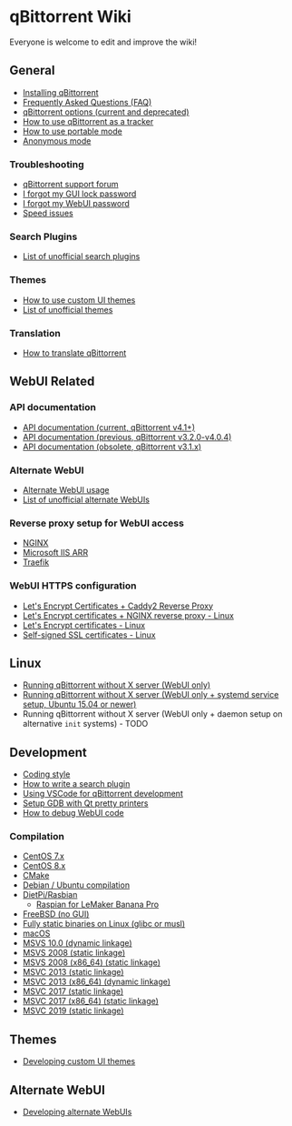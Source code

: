 # qBittorrent Wiki

Everyone is welcome to edit and improve the wiki!

## General

* [Installing qBittorrent](wiki/Installing-qBittorrent)
* [Frequently Asked Questions (FAQ)](wiki/Frequently-Asked-Questions)
* [qBittorrent options (current and deprecated)](wiki/Explanation-of-Options-in-qBittorrent)
* [How to use qBittorrent as a tracker](wiki/How-to-use-qBittorrent-as-a-tracker)
* [How to use portable mode](wiki/How-to-use-portable-mode)
* [Anonymous mode](wiki/Anonymous-Mode)

### Troubleshooting

* [qBittorrent support forum](http://forum.qbittorrent.org/)
* [I forgot my GUI lock password](wiki/I-forgot-my-UI-lock-password)
* [I forgot my WebUI password](wiki/Web-UI-password-locked-on-qBittorrent-NO-X-%28qbittorrent-nox%29)
* [Speed issues](wiki/Things-we-need-to-know-to-help-you-with-'speed'-issues)

### Search Plugins

* [List of unofficial search plugins](wiki/Unofficial-search-plugins)

### Themes

* [How to use custom UI themes](wiki/How-to-use-custom-UI-themes)
* [List of unofficial themes](wiki/List-of-known-qBittorrent-themes)

### Translation

* [How to translate qBittorrent](wiki/How-to-translate-qBittorrent)

## WebUI Related

### API documentation

* [API documentation (current, qBittorrent v4.1+)](wiki/Web-API-Documentation)
* [API documentation (previous, qBittorrent v3.2.0-v4.0.4)](wiki/WebUI-API-Documentation)
* [API documentation (obsolete, qBittorrent v3.1.x)](wiki/WebUI-API-Documentation-(qBittorrent-v3.1.x))

### Alternate WebUI

* [Alternate WebUI usage](wiki/Alternate-WebUI-usage)
* [List of unofficial alternate WebUIs](wiki/List-of-known-alternate-WebUIs)

### Reverse proxy setup for WebUI access

* [NGINX](wiki/NGINX-Reverse-Proxy-for-Web-UI)
* [Microsoft IIS ARR](wiki/IIS-ARR-Reverse-Proxy)
* [Traefik](wiki/Traefik-Reverse-Proxy-for-Web-UI)

### WebUI HTTPS configuration

* [Let's Encrypt Certificates + Caddy2 Reverse Proxy](wiki/Linux-WebUI-HTTPS-with-Let's-Encrypt-&-Caddy2-reverse-proxy)
* [Let's Encrypt certificates + NGINX reverse proxy - Linux](wiki/Linux-WebUI-HTTPS-with-Let's-Encrypt-certificates-and-NGINX-SSL-reverse-proxy)
* [Let's Encrypt certificates - Linux](wiki/Linux-WebUI-setting-up-HTTPS-with-Let's-Encrypt-certificates)
* [Self-signed SSL certificates - Linux](wiki/Linux-WebUI-setting-up-HTTPS-with-self-signed-SSL-certificates)

## Linux

* [Running qBittorrent without X server (WebUI only)](wiki/Running-qBittorrent-without-X-server-(WebUI-only))
* [Running qBittorrent without X server (WebUI only + systemd service setup, Ubuntu 15.04 or newer)](wiki/Running-qBittorrent-without-X-server-(WebUI-only---systemd-service-setup,-Ubuntu-15.04-or-newer))
* Running qBittorrent without X server (WebUI only + daemon setup on alternative `init` systems) - TODO

## Development

* [Coding style](https://github.com/qbittorrent/qBittorrent/blob/master/CODING_GUIDELINES.md)
* [How to write a search plugin](wiki/How-to-write-a-search-plugin)
* [Using VSCode for qBittorrent development](wiki/Using-VSCode-for-qBittorrent-development)
* [Setup GDB with Qt pretty printers](wiki/Setup-GDB-with-Qt-pretty-printers)
* [How to debug WebUI code](wiki/How-to-debug-the-WebUI-code)

### Compilation

* [CentOS 7.x](wiki/Compilation:-CentOS-7.x)
* [CentOS 8.x](wiki/Compilation:-CentOS-8.x)
* [CMake](wiki/Compilation:-CMake)
* [Debian / Ubuntu compilation](wiki/Compilation:-Debian-and-Ubuntu)
* [DietPi/Rasbian](wiki/Compilation:-DietPi-and-Raspbian-(Debian-9.0))
	* [Raspian for LeMaker Banana Pro](wiki/Compilation:-Raspbian-for-LeMaker-Banana-Pro)
* [FreeBSD (no GUI)](wiki/Compilation:-FreeBSD-(no-GUI))
* [Fully static binaries on Linux (glibc or musl)](wiki/Compiliation:-Fully-static-binaries-on-Linux-(glibc-or-musl))
* [macOS](wiki/Compilation:-macOS)
* [MSVS 10.0 (dynamic linkage)](wiki/Compilation:-MSVC-10.0-(dynamic-linkage))
* [MSVS 2008 (static linkage)](wiki/Compilation:-MSVC-2008-(static-linkage))
* [MSVS 2008 (x86_64) (static linkage)](wiki/Compilation:-MSVC-2010-(x86_64)-(dynamic-linkage))
* [MSVC 2013 (static linkage)](wiki/Compilation:-MSVC-2013-(static-linkage))
* [MSVC 2013 (x86_64) (dynamic linkage)](wiki/Compilation:-MSVC-2013-(x86_64)-(dynamic-linkage))
* [MSVC 2017 (static linkage)](wiki/Compiling:-MSVC-2017-(static-linkage))
* [MSVC 2017 (x86_64) (static linkage)](wiki/Compilation:-MSVC-2017-(x86_64)-(static-linkage))
* [MSVC 2019 (static linkage)](wiki/Compiling:-MSVC-2019-(static-linkage))

## Themes

* [Developing custom UI themes](wiki/Create-custom-themes-for-qBittorrent)

## Alternate WebUI

* [Developing alternate WebUIs](wiki/Developing-alternate-WebUIs-(WIP))